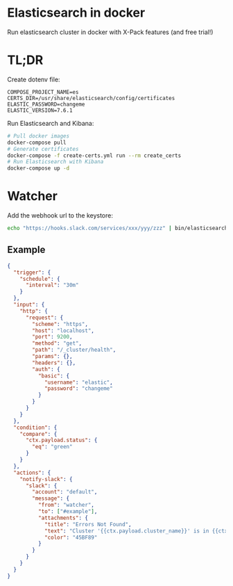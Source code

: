 # Elasticsearch in docker

Run elasticsearch cluster in docker with X-Pack features (and free trial!)

# TL;DR

Create dotenv file:
```dotenv
COMPOSE_PROJECT_NAME=es 
CERTS_DIR=/usr/share/elasticsearch/config/certificates 
ELASTIC_PASSWORD=changeme
ELASTIC_VERSION=7.6.1
```

Run Elasticsearch and Kibana:
```bash
# Pull docker images
docker-compose pull
# Generate certificates
docker-compose -f create-certs.yml run --rm create_certs
# Run Elasticsearch with Kibana
docker-compose up -d
```

# Watcher

Add the webhook url to the keystore:  
```bash
echo "https://hooks.slack.com/services/xxx/yyy/zzz" | bin/elasticsearch-keystore add -f --stdin xpack.notification.slack.account.default.secure_url
```

## Example

```json
{
  "trigger": {
    "schedule": {
      "interval": "30m"
    }
  },
  "input": {
    "http": {
      "request": {
        "scheme": "https",
        "host": "localhost",
        "port": 9200,
        "method": "get",
        "path": "/_cluster/health",
        "params": {},
        "headers": {},
        "auth": {
          "basic": {
            "username": "elastic",
            "password": "changeme"
          }
        }
      }
    }
  },
  "condition": {
    "compare": {
      "ctx.payload.status": {
        "eq": "green"
      }
    }
  },
  "actions": {
    "notify-slack": {
      "slack": {
        "account": "default",
        "message": {
          "from": "watcher",
          "to": ["#example"],
          "attachments": {
            "title": "Errors Not Found",
            "text": "Cluster '{{ctx.payload.cluster_name}}' is in {{ctx.payload.status}} state.",
            "color": "45BF89"
          }
        }
      }
    }
  }
}
```
